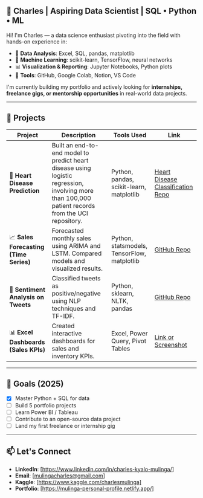 ## 🧠 Charles | Aspiring Data Scientist | SQL • Python • ML

Hi! I'm Charles — a data science enthusiast pivoting into the field with hands-on experience in:

- 🧮 **Data Analysis**: Excel, SQL, pandas, matplotlib  
- 🤖 **Machine Learning**: scikit-learn, TensorFlow, neural networks  
- 📊 **Visualization & Reporting**: Jupyter Notebooks, Python plots  
- 🧰 **Tools**: GitHub, Google Colab, Notion, VS Code  

I'm currently building my portfolio and actively looking for **internships, freelance gigs, or mentorship opportunities** in real-world data projects.

---

## 📂 Projects

| Project | Description | Tools Used | Link |
|--------|-------------|------------|------|
| 🧼 **Heart Disease Prediction** | Built an end-to-end model to predict heart disease using logistic regression, involving more than 100,000 patient records from the UCI repository. | Python, pandas, scikit-learn, matplotlib | [Heart Disease Classification Repo](https://github.com/Mulinga/Heart-Disease-Classification) |
| 📈 **Sales Forecasting (Time Series)** | Forecasted monthly sales using ARIMA and LSTM. Compared models and visualized results. | Python, statsmodels, TensorFlow, matplotlib | [GitHub Repo](#) |
| 🧠 **Sentiment Analysis on Tweets** | Classified tweets as positive/negative using NLP techniques and TF-IDF. | Python, sklearn, NLTK, pandas | [GitHub Repo](#) |
| 📊 **Excel Dashboards (Sales KPIs)** | Created interactive dashboards for sales and inventory KPIs. | Excel, Power Query, Pivot Tables | [Link or Screenshot](#) |

---

## 🚀 Goals (2025)

- [x] Master Python + SQL for data  
- [ ] Build 5 portfolio projects  
- [ ] Learn Power BI / Tableau  
- [ ] Contribute to an open-source data project  
- [ ] Land my first freelance or internship gig  

---

## 📫 Let's Connect

- **LinkedIn**: [https://www.linkedin.com/in/charles-kyalo-mulinga/]
- **Email**: [mulingacharles@gmail.com]
- **Kaggle**: [https://www.kaggle.com/charlesmulinga]
- **Portfolio**: [https://mulinga-personal-profile.netlify.app/]
